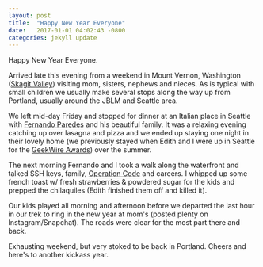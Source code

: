 ```yaml
---
layout: post
title:  "Happy New Year Everyone"
date:   2017-01-01 04:02:43 -0800
categories: jekyll update
---
```


Happy New Year Everyone.

Arrived late this evening from a weekend in Mount Vernon, Washington ([Skagit Valley](https://twitter.com/search?q=skagitvalley)) visiting mom, sisters, nephews and nieces. As is typical with small children we usually make several stops along the way up from Portland, usually around the JBLM and Seattle area.

We left mid-day Friday and stopped for dinner at an Italian place in Seattle with [Fernando Paredes](https://twitter.com/nanoxd) and his beautiful family. It was a relaxing evening catching up over lasagna and pizza and we ended up staying one night in their lovely home (we previously stayed when Edith and I were up in Seattle for the [GeekWire Awards](https://twitter.com/davidcmolina/status/730964354821038080)) over the summer.

The next morning Fernando and I took a walk along the waterfront and talked SSH keys, family, [Operation Code](https://operationcode.org/) and careers. I whipped up some french toast w/ fresh strawberries & powdered sugar for the kids and prepped the chilaquiles (Edith finished them off and killed it).

Our kids played all morning and afternoon before we departed the last hour in our trek to ring in the new year at mom's (posted plenty on Instagram/Snapchat). The roads were clear for the most part there and back.

Exhausting weekend, but very stoked to be back in Portland. Cheers and here's to another kickass year.

